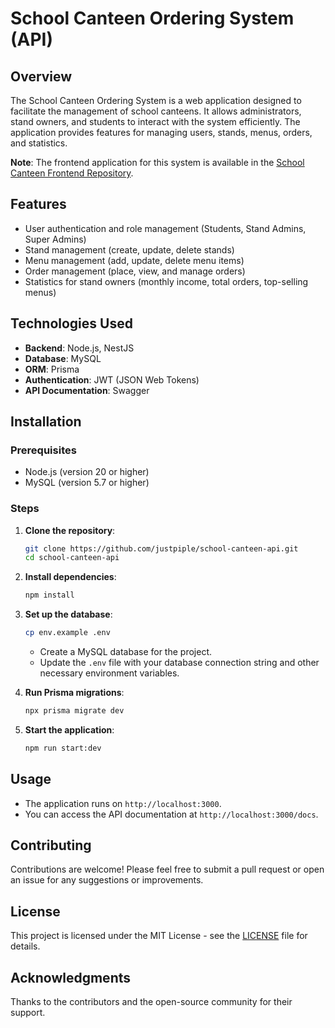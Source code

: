 # School Canteen Ordering System (API)

## Overview

The School Canteen Ordering System is a web application designed to facilitate the management of school canteens. It allows administrators, stand owners, and students to interact with the system efficiently. The application provides features for managing users, stands, menus, orders, and statistics.

**Note**: The frontend application for this system is available in the [School Canteen Frontend Repository](https://github.com/justpiple/school-canteen-frontend).

## Features

- User authentication and role management (Students, Stand Admins, Super Admins)
- Stand management (create, update, delete stands)
- Menu management (add, update, delete menu items)
- Order management (place, view, and manage orders)
- Statistics for stand owners (monthly income, total orders, top-selling menus)

## Technologies Used

- **Backend**: Node.js, NestJS
- **Database**: MySQL
- **ORM**: Prisma
- **Authentication**: JWT (JSON Web Tokens)
- **API Documentation**: Swagger

## Installation

### Prerequisites

- Node.js (version 20 or higher)
- MySQL (version 5.7 or higher)

### Steps

1. **Clone the repository**:

   ```bash
   git clone https://github.com/justpiple/school-canteen-api.git
   cd school-canteen-api
   ```

2. **Install dependencies**:

   ```bash
   npm install
   ```

3. **Set up the database**:

   ```bash
   cp env.example .env
   ```

   - Create a MySQL database for the project.
   - Update the `.env` file with your database connection string and other necessary environment variables.

4. **Run Prisma migrations**:

   ```bash
   npx prisma migrate dev
   ```

5. **Start the application**:

   ```bash
   npm run start:dev
   ```

## Usage

- The application runs on `http://localhost:3000`.
- You can access the API documentation at `http://localhost:3000/docs`.

## Contributing

Contributions are welcome! Please feel free to submit a pull request or open an issue for any suggestions or improvements.

## License

This project is licensed under the MIT License - see the [LICENSE](LICENSE) file for details.

## Acknowledgments

Thanks to the contributors and the open-source community for their support.
